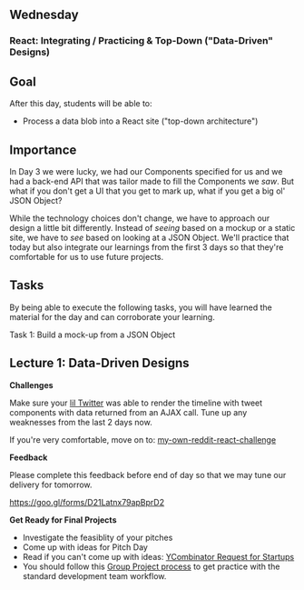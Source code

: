 ## Wednesday

### React: Integrating / Practicing &amp; Top-Down ("Data-Driven" Designs)

## Goal

After this day, students will be able to:

* Process a data blob into a React site ("top-down architecture")

## Importance

In Day 3 we were lucky, we had our Components specified for us and we had a
back-end API that was tailor made to fill the Components we _saw_. But what if
you don't get a UI that you get to mark up, what if you get a big ol' JSON
Object?

While the technology choices don't change, we have to approach our design a
little bit differently. Instead of _seeing_ based on a mockup or a static site,
we have to _see_ based on looking at a JSON Object. We'll practice that today
but also integrate our learnings from the first 3 days so that they're
comfortable for us to use future projects.

## Tasks

By being able to execute the following tasks, you will have learned the
material for the day and can corroborate your learning.

Task 1: Build a mock-up from a JSON Object

## Lecture 1: Data-Driven Designs

**Challenges**

Make sure your [lil Twitter](../../../../lil-twitter-react-challenge) was able
to render the timeline with tweet components with data returned from an AJAX
call. Tune up any weaknesses from the last 2 days now.

If you're very comfortable, move on to: [my-own-reddit-react-challenge]()

**Feedback**

Please complete this feedback before end of day so that we may tune our
delivery for tomorrow.

https://goo.gl/forms/D21Latnx79apBprD2

**Get Ready for Final Projects**

- Investigate the feasiblity of your pitches
- Come up with ideas for Pitch Day
- Read if you can't come up with ideas: [YCombinator Request for Startups](https://www.ycombinator.com/rfs/)
- You should follow this [Group Project process](../resources/group_project_process.md) to get practice with the standard development team workflow.
